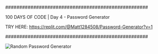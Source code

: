 ###################################################

100 DAYS OF CODE | Day 4 - Password Generator 

TRY HERE: https://replit.com/@Matt1284508/Password-Generator?v=1

###################################################

![Random Password Generator](https://user-images.githubusercontent.com/44852992/198911135-35b3dedb-f007-413e-9c35-6b88ae2438e3.gif)
